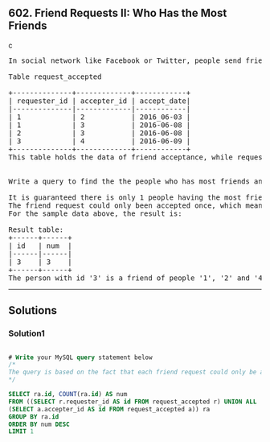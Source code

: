 ## 602. Friend Requests II: Who Has the Most Friends
c
<pre>
In social network like Facebook or Twitter, people send friend requests and accept others' requests as well.

Table request_accepted

+--------------+-------------+------------+
| requester_id | accepter_id | accept_date|
|--------------|-------------|------------|
| 1            | 2           | 2016_06-03 |
| 1            | 3           | 2016-06-08 |
| 2            | 3           | 2016-06-08 |
| 3            | 4           | 2016-06-09 |
+--------------+-------------+------------+
This table holds the data of friend acceptance, while requester_id and accepter_id both are the id of a person.
 

Write a query to find the the people who has most friends and the most friends number under the following rules:

It is guaranteed there is only 1 people having the most friends.
The friend request could only been accepted once, which mean there is no multiple records with the same requester_id and accepter_id value.
For the sample data above, the result is:

Result table:
+------+------+
| id   | num  |
|------|------|
| 3    | 3    |
+------+------+
The person with id '3' is a friend of people '1', '2' and '4', so he has 3 friends in total, which is the most number than any others.
</pre>

-------------------------------------------------------

## Solutions

### Solution1
```sql

# Write your MySQL query statement below
/*
The query is based on the fact that each friend request could only be accepted once.
*/

SELECT ra.id, COUNT(ra.id) AS num
FROM ((SELECT r.requester_id AS id FROM request_accepted r) UNION ALL
(SELECT a.accepter_id AS id FROM request_accepted a)) ra
GROUP BY ra.id
ORDER BY num DESC
LIMIT 1

```


